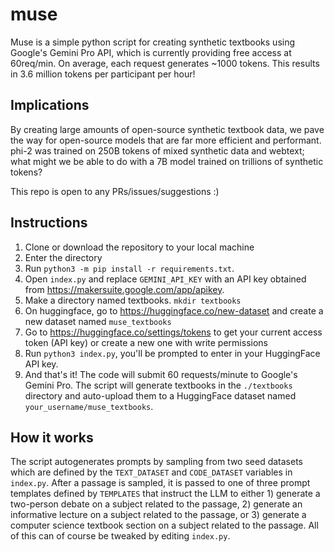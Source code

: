 # muse
Muse is a simple python script for creating synthetic textbooks using Google's Gemini Pro API, which is currently providing free access at 60req/min. On average, each request generates ~1000 tokens. This results in 3.6 million tokens per participant per hour!

## Implications
By creating large amounts of open-source synthetic textbook data, we pave the way for open-source models that are far more efficient and performant. phi-2 was trained on 250B tokens of mixed synthetic data and webtext; what might we be able to do with a 7B model trained on trillions of synthetic tokens?

This repo is open to any PRs/issues/suggestions :)

## Instructions
1. Clone or download the repository to your local machine
2. Enter the directory
3. Run `python3 -m pip install -r requirements.txt`.
4. Open `index.py` and replace `GEMINI_API_KEY` with an API key obtained from https://makersuite.google.com/app/apikey.
5. Make a directory named textbooks. `mkdir textbooks`
6. On huggingface, go to https://huggingface.co/new-dataset and create a new dataset named `muse_textbooks`
7. Go to https://huggingface.co/settings/tokens to get your current access token (API key) or create a new one with write permissions
8. Run `python3 index.py`, you'll be prompted to enter in your HuggingFace API key. 
9. And that's it! The code will submit 60 requests/minute to Google's Gemini Pro. The script will generate textbooks in the `./textbooks` directory and auto-upload them to a HuggingFace dataset named `your_username/muse_textbooks`.

## How it works
The script autogenerates prompts by sampling from two seed datasets which are defined by the `TEXT_DATASET` and `CODE_DATASET` variables in `index.py`. After a passage is sampled, it is passed to one of three prompt templates defined by `TEMPLATES` that instruct the LLM to either 1) generate a two-person debate on a subject related to the passage, 2) generate an informative lecture on a subject related to the passage, or 3) generate a computer science textbook section on a subject related to the passage. All of this can of course be tweaked by editing `index.py`.
